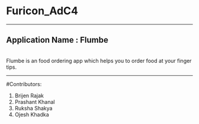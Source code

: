 <h1>Furicon_AdC4</h1>
<hr>
<h2>Application Name : Flumbe</h2>
<br>
Flumbe is an food ordering app which helps you to order food at your finger tips.
<hr>
#Contributors:
<ol>
  <li>Brijen Rajak</li>
<li>Prashant Khanal</li>
<li>Ruksha Shakya</li>
<li>Ojesh Khadka</li>
